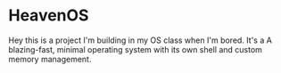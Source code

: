 # HeavenOS
Hey this is a project I'm building in my OS class when I'm bored. It's a A blazing-fast, minimal operating system with its own shell and custom memory management.
